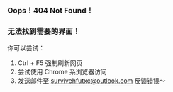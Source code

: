 ### Oops！404 Not Found！

### 无法找到需要的界面！

你可以尝试：

1. Ctrl + F5 强制刷新网页
2. 尝试使用 Chrome 系浏览器访问
3. 发送邮件至 survivehfutxc@outlook.com 反馈错误～

